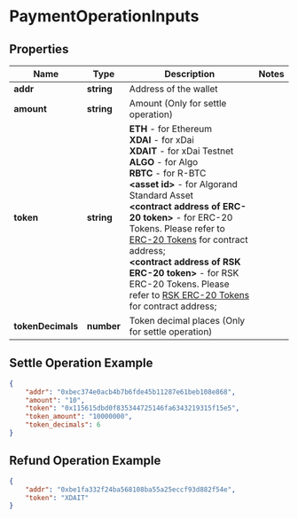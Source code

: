 # PaymentOperationInputs

## Properties
Name | Type | Description | Notes
------------ | ------------- | ------------- | -------------
**addr** | **string** | Address of the wallet | 
**amount** | **string** | Amount (Only for settle operation) | 
**token** | **string** | <b>ETH</b> - for Ethereum  <br/> <b>XDAI</b> - for xDai <br/> <b>XDAIT</b> - for xDai Testnet <br/> <b>ALGO</b> - for Algo <br/> <b>RBTC</b> - for R-BTC <br/> <b> &lt;asset id&gt;</b> - for Algorand Standard Asset <br/> <b> &lt;contract address of ERC-20 token&gt;</b> - for ERC-20 Tokens. Please refer to [ERC-20 Tokens](https://pay.bleumi.com/docs/#erc-20) for contract address; <br/> <b> &lt;contract address of RSK ERC-20 token&gt;</b> - for RSK ERC-20 Tokens. Please refer to [RSK ERC-20 Tokens](https://pay.bugnet.work/docs/#rsk-tokens-erc-20) for contract address;|
**tokenDecimals** | **number** | Token decimal places (Only for settle operation) | 


## Settle Operation Example

```json
{
    "addr": "0xbec374e0acb4b7b6fde45b11287e61beb108e868",
    "amount": "10",
    "token": "0x115615dbd0f835344725146fa6343219315f15e5",
    "token_amount": "10000000",
    "token_decimals": 6
}
```

## Refund Operation Example

```json
{
    "addr": "0xbe1fa332f24ba568108ba55a25eccf93d882f54e",
    "token": "XDAIT"
}
```